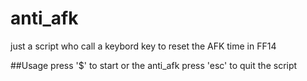 # anti_afk

just a script who call a keybord key to reset the AFK time in FF14 

##Usage
press '$' to start or the anti_afk
press 'esc' to quit the script
